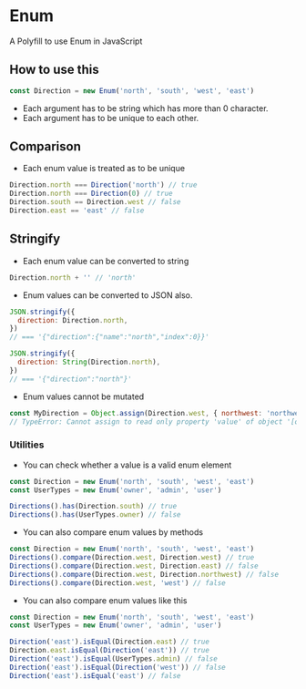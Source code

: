 # Enum
A Polyfill to use Enum in JavaScript

## How to use this
```js
const Direction = new Enum('north', 'south', 'west', 'east')
```

- Each argument has to be string which has more than 0 character.
- Each argument has to be unique to each other.

## Comparison

- Each enum value is treated as to be unique

```js
Direction.north === Direction('north') // true
Direction.north === Direction(0) // true
Direction.south == Direction.west // false
Direction.east == 'east' // false
```

## Stringify

- Each enum value can be converted to string

```js
Direction.north + '' // 'north'
```

- Enum values can be converted to JSON also.
```js
JSON.stringify({
  direction: Direction.north,
})
// === '{"direction":{"name":"north","index":0}}'

JSON.stringify({
  direction: String(Direction.north),
})
// === '{"direction":"north"}'
```

- Enum values cannot be mutated

```js
const MyDirection = Object.assign(Direction.west, { northwest: 'northwest' })
// TypeError: Cannot assign to read only property 'value' of object '[object Object]'
```

### Utilities

- You can check whether a value is a valid enum element

```js
const Direction = new Enum('north', 'south', 'west', 'east')
const UserTypes = new Enum('owner', 'admin', 'user')

Directions().has(Direction.south) // true
Directions().has(UserTypes.owner) // false
```

- You can also compare enum values by methods

```js
const Direction = new Enum('north', 'south', 'west', 'east')
Directions().compare(Direction.west, Direction.west) // true
Directions().compare(Direction.west, Direction.east) // false
Directions().compare(Direction.west, Direction.northwest) // false
Directions().compare(Direction.west, 'west') // false
```

- You can also compare enum values like this

```js
const Direction = new Enum('north', 'south', 'west', 'east')
const UserTypes = new Enum('owner', 'admin', 'user')

Direction('east').isEqual(Direction.east) // true
Direction.east.isEqual(Direction('east')) // true
Direction('east').isEqual(UserTypes.admin) // false
Direction('east').isEqual(Direction('west')) // false
Direction('east').isEqual('east') // false
```